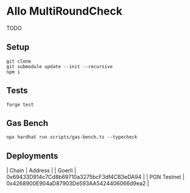 # Allo MultiRoundCheck

TODO

## Setup

```
git clone
git submodule update --init --recursive
npm i
```

## Tests

```
forge test
```

## Gas Bench

```
npx hardhat run scripts/gas-bench.ts --typecheck
```

## Deployments

| Chain       | Address                                    |
| Goerli      | 0x69433D914c7Cd8b69710a3275bcF3df4CB3eDA94 |
| PGN Testnet | 0x4268900E904aD87903De593AA5424406066d9ea2 |
